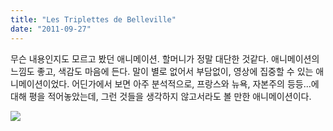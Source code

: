 ```yaml
---
title: "Les Triplettes de Belleville"
date: "2011-09-27"
---
```


무슨 내용인지도 모르고 봤던 애니메이션. 할머니가 정말 대단한 것같다. 애니메이션의 느낌도 좋고, 색감도 마음에 든다. 말이 별로 없어서 부담없이, 영상에 집중할 수 있는 애니메이션이었다. 어딘가에서 보면 아주 분석적으로, 프랑스와 뉴욕, 자본주의 등등...에 대해 평을 적어놓았는데, 그런 것들을 생각하지 않고서라도 볼 만한 애니메이션이다.


![](../photo/2011-09-27-Les_Triplettes_de_Belleville.jpg)